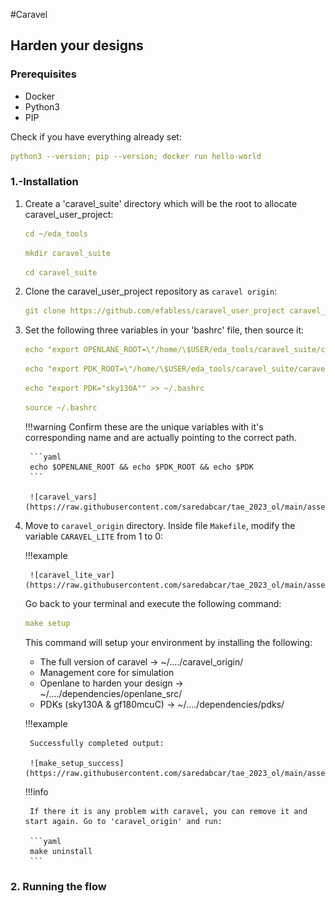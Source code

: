 #Caravel

## Harden your designs

### Prerequisites
- Docker
- Python3
- PIP

Check if you have everything already set:

```yaml 
python3 --version; pip --version; docker run hello-world
```


### 1.-Installation

1. Create a 'caravel_suite' directory which will be the root to allocate caravel_user_project:

	```yaml 
	cd ~/eda_tools
	```

	```yaml 
	mkdir caravel_suite
	```
	
	```yaml 
	cd caravel_suite
	```

2. Clone the caravel_user_project repository as `caravel origin`:

	```yaml 
	git clone https://github.com/efabless/caravel_user_project caravel_origin
	```

3. Set the following three variables in your 'bashrc' file, then source it:

	```yaml 
	echo "export OPENLANE_ROOT=\"/home/\$USER/eda_tools/caravel_suite/caravel_origin/dependencies/openlane_src\"" >> ~/.bashrc
	```
	
	```yaml 
	echo "export PDK_ROOT=\"/home/\$USER/eda_tools/caravel_suite/caravel_origin/dependencies/pdks\"" >> ~/.bashrc
	```
	
	```yaml 
	echo "export PDK="sky130A"" >> ~/.bashrc
	```
	
	```yaml 
	source ~/.bashrc
	```

	!!!warning
		Confirm these are the unique variables with it's corresponding name and are actually pointing to the correct path.
	
		```yaml 
		echo $OPENLANE_ROOT && echo $PDK_ROOT && echo $PDK
		```

		![caravel_vars](https://raw.githubusercontent.com/saredabcar/tae_2023_ol/main/assets/images/caravel_vars.png)


4. Move to `caravel_origin` directory. Inside file `Makefile`, modify the variable `CARAVEL_LITE` from 1 to 0:

	!!!example
	
		![caravel_lite_var](https://raw.githubusercontent.com/saredabcar/tae_2023_ol/main/assets/images/caravel_lite_var.png)


	Go back to your terminal and execute the following command:

	```yaml 
	make setup
	```

	This command will setup your environment by installing the following:

	- The full version of caravel -> ~/..../caravel_origin/
	- Management core for simulation
	- Openlane to harden your design -> ~/..../dependencies/openlane_src/
	- PDKs (sky130A & gf180mcuC) -> ~/..../dependencies/pdks/

	!!!example 
	
		Successfully completed output:

		![make_setup_success](https://raw.githubusercontent.com/saredabcar/tae_2023_ol/main/assets/images/make_setup_success.png)

	!!!info
	
		If there it is any problem with caravel, you can remove it and start again. Go to 'caravel_origin' and run:

		```yaml 
		make uninstall
		```

### 2. Running the flow


